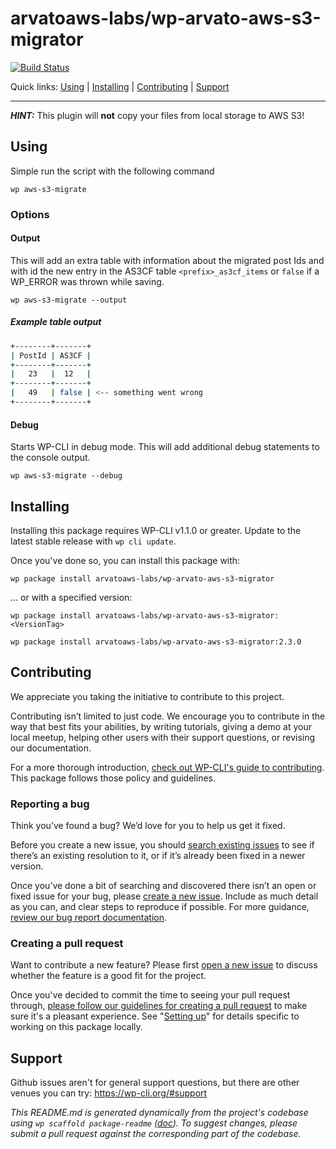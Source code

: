 arvatoaws-labs/wp-arvato-aws-s3-migrator
========================================



[![Build Status](https://travis-ci.org/arvatoaws-labs/wp-arvato-aws-s3-migrator.svg?branch=master)](https://travis-ci.org/arvatoaws-labs/wp-arvato-aws-s3-migrator)

Quick links: [Using](#using) | [Installing](#installing) | [Contributing](#contributing) | [Support](#support)

***


***HINT:*** This plugin will __not__ copy your files from local storage to AWS S3!

## Using

Simple run the script with the following command

    wp aws-s3-migrate

### Options

#### Output

This will add an extra table with information about the migrated post Ids and with id the new entry in the AS3CF table `<prefix>_as3cf_items` or `false` if a WP_ERROR was thrown while saving.

    wp aws-s3-migrate --output

##### Example table output
```bash
+--------+-------+
| PostId | AS3CF |
+--------+-------+
|   23   |  12   |
+--------+-------+
|   49   | false | <-- something went wrong
+--------+-------+
```
#### Debug

Starts WP-CLI in debug mode. This will add additional debug statements to the console output.

    wp aws-s3-migrate --debug

## Installing

Installing this package requires WP-CLI v1.1.0 or greater. Update to the latest stable release with `wp cli update`.

Once you've done so, you can install this package with:

    wp package install arvatoaws-labs/wp-arvato-aws-s3-migrator

  ... or with a specified version:

    wp package install arvatoaws-labs/wp-arvato-aws-s3-migrator:<VersionTag>

    wp package install arvatoaws-labs/wp-arvato-aws-s3-migrator:2.3.0

## Contributing

We appreciate you taking the initiative to contribute to this project.

Contributing isn’t limited to just code. We encourage you to contribute in the way that best fits your abilities, by writing tutorials, giving a demo at your local meetup, helping other users with their support questions, or revising our documentation.

For a more thorough introduction, [check out WP-CLI's guide to contributing](https://make.wordpress.org/cli/handbook/contributing/). This package follows those policy and guidelines.

### Reporting a bug

Think you’ve found a bug? We’d love for you to help us get it fixed.

Before you create a new issue, you should [search existing issues](https://github.com/arvatoaws-labs/wp-arvato-aws-s3-migrator/issues?q=label%3Abug%20) to see if there’s an existing resolution to it, or if it’s already been fixed in a newer version.

Once you’ve done a bit of searching and discovered there isn’t an open or fixed issue for your bug, please [create a new issue](https://github.com/arvatoaws-labs/wp-arvato-aws-s3-migrator/issues/new). Include as much detail as you can, and clear steps to reproduce if possible. For more guidance, [review our bug report documentation](https://make.wordpress.org/cli/handbook/bug-reports/).

### Creating a pull request

Want to contribute a new feature? Please first [open a new issue](https://github.com/arvatoaws-labs/wp-arvato-aws-s3-migrator/issues/new) to discuss whether the feature is a good fit for the project.

Once you've decided to commit the time to seeing your pull request through, [please follow our guidelines for creating a pull request](https://make.wordpress.org/cli/handbook/pull-requests/) to make sure it's a pleasant experience. See "[Setting up](https://make.wordpress.org/cli/handbook/pull-requests/#setting-up)" for details specific to working on this package locally.

## Support

Github issues aren't for general support questions, but there are other venues you can try: https://wp-cli.org/#support


*This README.md is generated dynamically from the project's codebase using `wp scaffold package-readme` ([doc](https://github.com/wp-cli/scaffold-package-command#wp-scaffold-package-readme)). To suggest changes, please submit a pull request against the corresponding part of the codebase.*
